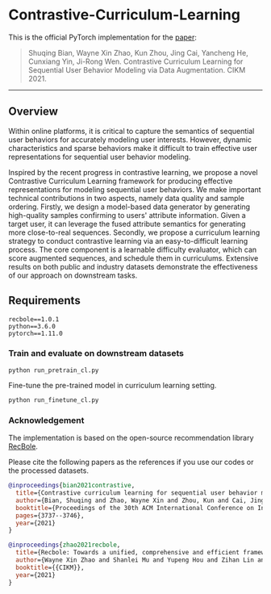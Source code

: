 # Contrastive-Curriculum-Learning

This is the official PyTorch implementation for the [paper](https://dl.acm.org/doi/abs/10.1145/3459637.3481905):
> Shuqing Bian, Wayne Xin Zhao, Kun Zhou, Jing Cai, Yancheng He, Cunxiang Yin, Ji-Rong Wen. Contrastive Curriculum Learning for Sequential User Behavior Modeling via Data Augmentation. CIKM 2021.

---

## Overview

Within online platforms, it is critical to capture the semantics of sequential user behaviors for accurately modeling user interests. However, dynamic characteristics and sparse behaviors make it difficult to train effective user representations for sequential user behavior modeling.

Inspired by the recent progress in contrastive learning, we propose a novel Contrastive Curriculum Learning framework for producing effective representations for modeling sequential user behaviors. We make important technical contributions in two aspects, namely data quality and sample ordering. Firstly, we design a model-based data generator by generating high-quality samples confirming to users' attribute information. Given a target user, it can leverage the fused attribute semantics for generating more close-to-real sequences. Secondly, we propose a curriculum learning strategy to conduct contrastive learning via an easy-to-difficult learning process. The core component is a learnable difficulty evaluator, which can score augmented sequences, and schedule them in curriculums. Extensive results on both public and industry datasets demonstrate the effectiveness of our approach on downstream tasks.


## Requirements

```
recbole==1.0.1
python==3.6.0
pytorch==1.11.0
```


### Train and evaluate on downstream datasets

```
python run_pretrain_cl.py 
```

Fine-tune the pre-trained model in curriculum learning setting.

```
python run_finetune_cl.py 
```


### Acknowledgement

The implementation is based on the open-source recommendation library [RecBole](https://github.com/RUCAIBox/RecBole).

Please cite the following papers as the references if you use our codes or the processed datasets.

```bibtex
@inproceedings{bian2021contrastive,
  title={Contrastive curriculum learning for sequential user behavior modeling via data augmentation},
  author={Bian, Shuqing and Zhao, Wayne Xin and Zhou, Kun and Cai, Jing and He, Yancheng and Yin, Cunxiang and Wen, Ji-Rong},
  booktitle={Proceedings of the 30th ACM International Conference on Information \& Knowledge Management},
  pages={3737--3746},
  year={2021}
}

@inproceedings{zhao2021recbole,
  title={Recbole: Towards a unified, comprehensive and efficient framework for recommendation algorithms},
  author={Wayne Xin Zhao and Shanlei Mu and Yupeng Hou and Zihan Lin and Kaiyuan Li and Yushuo Chen and Yujie Lu and Hui Wang and Changxin Tian and Xingyu Pan and Yingqian Min and Zhichao Feng and Xinyan Fan and Xu Chen and Pengfei Wang and Wendi Ji and Yaliang Li and Xiaoling Wang and Ji-Rong Wen},
  booktitle={{CIKM}},
  year={2021}
}
```
